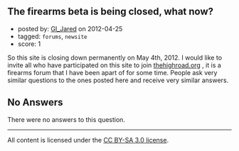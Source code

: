 ## The firearms beta is being closed, what now?

- posted by: [GI_Jared](https://stackexchange.com/users/-1/488-gi-jared) on 2012-04-25
- tagged: `forums`, `newsite`
- score: 1

So this site is closing down permanently on May 4th, 2012. I would like to invite all who have participated on this site to join [thehighroad.org][1] , it is a firearms forum that I have been apart of for some time. People ask very similar questions to the ones posted here and receive very similar answers. 


  [1]: http://www.thehighroad.org

## No Answers

There were no answers to this question.


---

All content is licensed under the [CC BY-SA 3.0 license](https://creativecommons.org/licenses/by-sa/3.0/).
